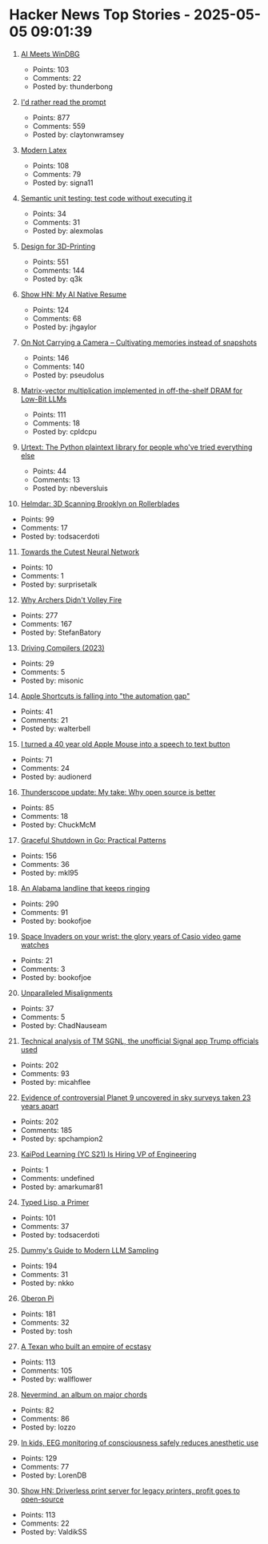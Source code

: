 # Hacker News Top Stories - 2025-05-05 09:01:39

1. [AI Meets WinDBG](https://svnscha.de/posts/ai-meets-windbg/)
   - Points: 103
   - Comments: 22
   - Posted by: thunderbong

2. [I'd rather read the prompt](https://claytonwramsey.com/blog/prompt/)
   - Points: 877
   - Comments: 559
   - Posted by: claytonwramsey

3. [Modern Latex](https://github.com/mrkline/modern-latex)
   - Points: 108
   - Comments: 79
   - Posted by: signa11

4. [Semantic unit testing: test code without executing it](https://www.alexmolas.com/2025/04/09/semantic-unit-testing.html)
   - Points: 34
   - Comments: 31
   - Posted by: alexmolas

5. [Design for 3D-Printing](https://blog.rahix.de/design-for-3d-printing/)
   - Points: 551
   - Comments: 144
   - Posted by: q3k

6. [Show HN: My AI Native Resume](https://ai.jakegaylor.com/)
   - Points: 124
   - Comments: 68
   - Posted by: jhgaylor

7. [On Not Carrying a Camera – Cultivating memories instead of snapshots](https://hedgehogreview.com/issues/after-neoliberalism/articles/on-not-carrying-a-camera)
   - Points: 146
   - Comments: 140
   - Posted by: pseudolus

8. [Matrix-vector multiplication implemented in off-the-shelf DRAM for Low-Bit LLMs](https://arxiv.org/abs/2503.23817)
   - Points: 111
   - Comments: 18
   - Posted by: cpldcpu

9. [Urtext: The Python plaintext library for people who've tried everything else](https://urtext.co/)
   - Points: 44
   - Comments: 13
   - Posted by: nbeversluis

10. [Helmdar: 3D Scanning Brooklyn on Rollerblades](https://owentrueblood.com/blog/2025/05/04/helmdar/)
   - Points: 99
   - Comments: 17
   - Posted by: todsacerdoti

11. [Towards the Cutest Neural Network](https://kevinlynagh.com/towards-the-cutest-neural-network/)
   - Points: 10
   - Comments: 1
   - Posted by: surprisetalk

12. [Why Archers Didn't Volley Fire](https://acoup.blog/2025/05/02/collections-why-archers-didnt-volley-fire/)
   - Points: 277
   - Comments: 167
   - Posted by: StefanBatory

13. [Driving Compilers (2023)](https://fabiensanglard.net/dc/index.php)
   - Points: 29
   - Comments: 5
   - Posted by: misonic

14. [Apple Shortcuts is falling into "the automation gap"](https://sixcolors.com/link/2025/03/shortcuts-is-falling-into-the-automation-gap/)
   - Points: 41
   - Comments: 21
   - Posted by: walterbell

15. [I turned a 40 year old Apple Mouse into a speech to text button](https://workshop.cjpais.com/projects/handy-m0100)
   - Points: 71
   - Comments: 24
   - Posted by: audionerd

16. [Thunderscope update: My take: Why open source is better](https://www.crowdsupply.com/eevengers/thunderscope/updates/revving-up-for-production)
   - Points: 85
   - Comments: 18
   - Posted by: ChuckMcM

17. [Graceful Shutdown in Go: Practical Patterns](https://victoriametrics.com/blog/go-graceful-shutdown/index.html)
   - Points: 156
   - Comments: 36
   - Posted by: mkl95

18. [An Alabama landline that keeps ringing](https://oxfordamerican.org/oa-now/the-alabama-landline-that-keeps-ringing)
   - Points: 290
   - Comments: 91
   - Posted by: bookofjoe

19. [Space Invaders on your wrist: the glory years of Casio video game watches](https://www.theguardian.com/games/2025/may/02/space-invaders-casio-video-game-watches)
   - Points: 21
   - Comments: 3
   - Posted by: bookofjoe

20. [Unparalleled Misalignments](https://rickiheicklen.com/unparalleled-misalignments.html)
   - Points: 37
   - Comments: 5
   - Posted by: ChadNauseam

21. [Technical analysis of TM SGNL, the unofficial Signal app Trump officials used](https://micahflee.com/tm-sgnl-the-obscure-unofficial-signal-app-mike-waltz-uses-to-text-with-trump-officials/)
   - Points: 202
   - Comments: 93
   - Posted by: micahflee

22. [Evidence of controversial Planet 9 uncovered in sky surveys taken 23 years apart](https://www.space.com/astronomy/solar-system/evidence-of-controversial-planet-9-uncovered-in-sky-surveys-taken-23-years-apart)
   - Points: 202
   - Comments: 185
   - Posted by: spchampion2

23. [KaiPod Learning (YC S21) Is Hiring VP of Engineering](https://www.ycombinator.com/companies/kaipod-learning/jobs/Bs3H9uB-vp-of-engineering)
   - Points: 1
   - Comments: undefined
   - Posted by: amarkumar81

24. [Typed Lisp, a Primer](https://alhassy.com/TypedLisp.html)
   - Points: 101
   - Comments: 37
   - Posted by: todsacerdoti

25. [Dummy's Guide to Modern LLM Sampling](https://rentry.co/samplers)
   - Points: 194
   - Comments: 31
   - Posted by: nkko

26. [Oberon Pi](http://pascal.hansotten.com/niklaus-wirth/project-oberon/oberon-pi/)
   - Points: 181
   - Comments: 32
   - Posted by: tosh

27. [A Texan who built an empire of ecstasy](https://www.texasmonthly.com/news-politics/ecstasy-starck-club-drugs-eighties-dallas/)
   - Points: 113
   - Comments: 105
   - Posted by: wallflower

28. [Nevermind, an album on major chords](https://farina00.github.io/essays/nevermind/)
   - Points: 82
   - Comments: 86
   - Posted by: lozzo

29. [In kids, EEG monitoring of consciousness safely reduces anesthetic use](https://news.mit.edu/2025/kids-eeg-monitoring-consciousness-safely-reduces-anesthetic-use-0429)
   - Points: 129
   - Comments: 77
   - Posted by: LorenDB

30. [Show HN: Driverless print server for legacy printers, profit goes to open-source](https://printserver.ink/)
   - Points: 113
   - Comments: 22
   - Posted by: ValdikSS

